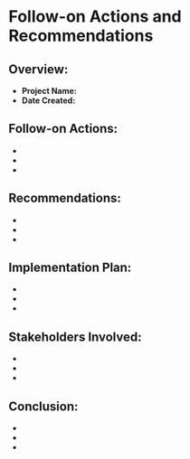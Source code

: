 # Follow-on Actions and Recommendations

## Overview:
- **Project Name:**
- **Date Created:**

## Follow-on Actions:
- 
- 
- 

## Recommendations:
- 
- 
- 

## Implementation Plan:
- 
- 
- 

## Stakeholders Involved:
- 
- 
- 

## Conclusion:
- 
- 
- 
